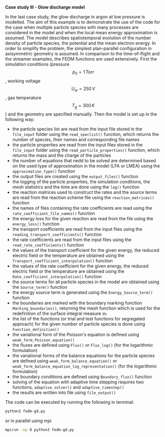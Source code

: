 **Case study III - Glow discharge model**

In the last case study, the glow discharge in argon at low pressure is modelled. The aim of this example is to demonstrate the use of the code for the case when multiple particle species with many processes are considered in the model and when the local mean energy approximation is assumed. The model describes spatiotemporal evolution of the number density of particle species, the potential and the mean electron energy. In order to simplify the problem, the simplest plan-parallel configuration in axisymmetric geometry is assumed. In comparison to the time-of-flight and the streamer examples, the FEDM functions  are used extensively. First the simulation conditions (pressure $$p_0 = 1 \, Torr$$, working voltage $$U_w = 250 \, V$$, gas temperature $$T_g = 300 \, K$$) and the geometry are specified manually. Then the model is set up in the following way:

- the particle species list are read from the input file stored in the `file_input` folder using the `read_speclist()` function, which returns the number of species, their names and corresponding file names
- the particle properties are read from the input files stored in the `file_input` folder using the `read_particle_properties()` function, which returns the mass and the charge of the particles
- the number of equations that nedd to be solved are determined based on the used type of approximation in the model (LFA or LMEA) using the `approximation_type()` function
- the output files are created using the `output_files()` function
- the logging of the particle properties, the simulation conditions, the mesh statistics and the time are done using the `log()` function
- the reaction matrices used to construct the rates and the source terms are read from the reaction scheme file using the `reaction_matrices()` function
- the names of files containing the rate coefficients are read using the `rate_coefficient_file_names()` function
- the energy loss for the given reaction are read from the file using the `energy_loss()` function
- the transport coefficients are read from the input files using the `reading_transport_coefficients()` function
- the rate coefficients are read from the input files using the `read_rate_coefficients()` function
- the values of the transport coefficient for the given energy, the reduced electric field or the temperature are obtained using the `Transport_coefficient_interpolation()` function
- the values of the rate coefficient for the given energy, the reduced electric field or the temperature are obtained using the `Rate_coefficient_interpolation()` function
- the source terms for all particle species in the model are obtained using the `Source_term()` function
- the energy source term is generated using the `Energy_Source_term()` function
- the boundaries are marked with the boundary marking function `Marking_boundaries()`, returning the mesh function which is used for the redefinition of the surface integral measure `ds`
- the list of the functions (or trial and test functions for segregated approach) for the given number of particle species is done using `Function_definition()`
- the variational form of the Poisson's equation is defined using `weak_form_Poisson_equation()`
- the fluxes are defined using `Flux()` or `Flux_log()` (for the logarithmic formulation)
- the variational forms of the balance equations for the particle species are defined using `weak_form_balance_equation()` or `weak_form_balance_equation_log_representation()` (for the logarithmic formulation)
- the boundary conditions are defined using `Boundary_flux()` function
- solving of the equation with adaptive time stepping  requires two functions, `adaptive_solver()` and `adaptive_timestep()`
- the results are written into file using `file_output()`

The code can be executed by running the following in terminal:

```bash
python3 fedm-gd.py
```

or in parallel using mpi

```bash
mpirun -np 8 python3 fedm-gd.py
```
